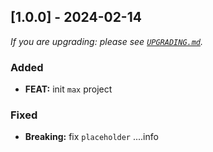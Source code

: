 ## [1.0.0] - 2024-02-14

_If you are upgrading: please see [`UPGRADING.md`](UPGRADING.md)._

### Added

- **FEAT:** init `max` project

### Fixed

- **Breaking:** fix `placeholder` ....info
